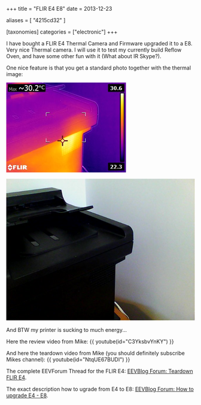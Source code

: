 +++
title = "FLIR E4 E8"
date = 2013-12-23

aliases = [
  "4215cd32"
]

[taxonomies]
categories = ["electronic"]
+++

I have bought a FLIR E4 Thermal Camera and Firmware upgraded it to a E8. Very nice Thermal camera. I will use it to test my currently build Reflow Oven,
and have some other fun with it (What about IR Skype?).

<!-- more -->

One nice feature is that you get a standard photo together with the thermal image:

![Printer Thermal Image](Printer_Thermal.jpg)

![Printer ](Printer_Photo.jpg)

And BTW my printer is sucking to much energy...

Here the review video from Mike:
{{ youtube(id="C3YksbvYnKY") }}

And here the teardown video from Mike (you should definitely subscribe Mikes channel):
{{ youtube(id="NtqUE67BUDI") }}

The complete EEVForum Thread for the FLIR E4:
[EEVBlog Forum: Teardown FLIR E4](https://www.eevblog.com/forum/testgear/flir-e4-thermal-imaging-camera-teardown/).

The exact description how to ugrade from E4 to E8:
[EEVBlog Forum: How to upgrade E4 - E8](https://www.eevblog.com/forum/testgear/flir-e4-thermal-imaging-camera-teardown/msg321956/#msg321956).

